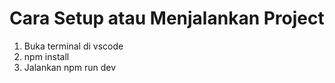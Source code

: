 # Cara Setup atau Menjalankan Project

1. Buka terminal di vscode
2. npm install
3. Jalankan npm run dev
